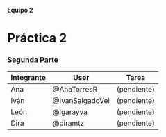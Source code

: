 **Equipo 2**
# Práctica 2 
### Segunda Parte

| Integrante | User | Tarea |
|------------|------|-------|
| Ana | @AnaTorresR | (pendiente) |
| Iván | @IvanSalgadoVel |  (pendiente) |
| León | @lgarayva | (pendiente) |
| Dira | @diramtz | (pendiente) |
